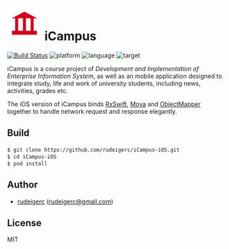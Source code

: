 # ![iCampus](AppIcon.png) iCampus

[![Build Status](https://travis-ci.org/rudeigerc/iCampus-iOS.svg?branch=master)](https://travis-ci.org/rudeigerc/iCampus-iOS)
![platform](https://img.shields.io/badge/platform-ios-blue.svg)
![language](https://img.shields.io/badge/language-swift-orange.svg)
![target](https://img.shields.io/badge/target-10.0-brightgreen.svg)

iCampus is a course project of *Development and Implementation of Enterprise Information System*, as well as an mobile application designed to integrate study, life and work of university students, including news, activities, grades etc.

The iOS version of iCampus binds [RxSwift](https://github.com/ReactiveX/RxSwift), [Moya](https://github.com/Moya/Moya) and [ObjectMapper](https://github.com/Hearst-DD/ObjectMapper) together to handle network request and response elegantly.

## Build

```shell
$ git clone https://github.com/rudeigerc/iCampus-iOS.git
$ cd iCampus-iOS
$ pod install
```

## Author

- [rudeigerc](https://github.com/rudeigerc) (rudeigerc@gmail.com)

## License

MIT
